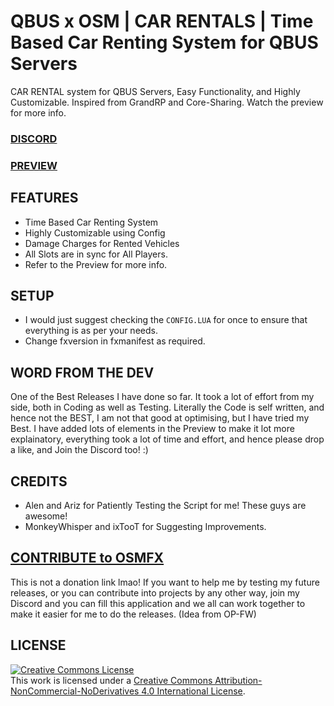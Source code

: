 # QBUS x OSM | CAR RENTALS | Time Based Car Renting System for QBUS Servers
CAR RENTAL system for QBUS Servers, Easy Functionality, and Highly Customizable. Inspired from GrandRP and Core-Sharing. Watch the preview for more info.

### [DISCORD](https://discord.gg/osmfx)
### [PREVIEW](https://youtu.be/pki6ms0_Ods)

## FEATURES 
- Time Based Car Renting System
- Highly Customizable using Config
- Damage Charges for Rented Vehicles
- All Slots are in sync for All Players. 
- Refer to the Preview for more info.

## SETUP
- I would just suggest checking the `CONFIG.LUA` for once to ensure that everything is as per your needs. 
- Change fxversion in fxmanifest as required. 

## WORD FROM THE DEV
One of the Best Releases I have done so far. It took a lot of effort from my side, both in Coding as well as Testing. Literally the Code is self written, and hence not the BEST, I am not that good at optimising, but I have tried my Best. I have added lots of elements in the Preview to make it lot more explainatory, everything took a lot of time and effort, and hence please drop a like, and Join the Discord too! :)

## CREDITS
- Alen and Ariz for Patiently Testing the Script for me! These guys are awesome!
- MonkeyWhisper and ixTooT for Suggesting Improvements. 

## [CONTRIBUTE to OSMFX](https://contribute.osmfx.ml)
This is not a donation link lmao! If you want to help me by testing my future releases, or you can contribute into projects by any other way, join my Discord and you can fill this application and we all can work together to make it easier for me to do the releases. (Idea from OP-FW)

## LICENSE
<a rel="license" href="http://creativecommons.org/licenses/by-nc-nd/4.0/"><img alt="Creative Commons License" style="border-width:0" src="https://i.creativecommons.org/l/by-nc-nd/4.0/88x31.png" /></a><br />This work is licensed under a <a rel="license" href="http://creativecommons.org/licenses/by-nc-nd/4.0/">Creative Commons Attribution-NonCommercial-NoDerivatives 4.0 International License</a>.
